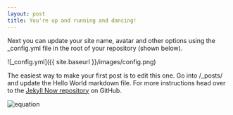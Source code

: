 ```yaml
---
layout: post
title: You're up and running and dancing!
---
```


Next you can update your site name, avatar and other options using the _config.yml file in the root of your repository (shown below).

![_config.yml]({{ site.baseurl }}/images/config.png)

The easiest way to make your first post is to edit this one. Go into /_posts/ and update the Hello World markdown file. For more instructions head over to the [Jekyll Now repository](https://github.com/barryclark/jekyll-now) on GitHub.

![equation](<img src="https://bit.ly/2B55Rk0" align="center" border="0" alt="  \overleftarrow{ba} +  \overline{a} " width="57" height="26" />)
